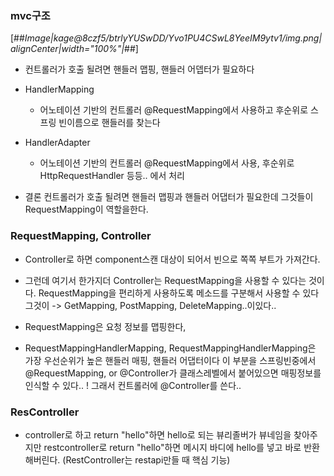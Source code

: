 ### mvc구조 
[##_Image|kage@8czf5/btrlyYUSwDD/Yvo1PU4CSwL8YeeIM9ytv1/img.png|alignCenter|width="100%"|_##]

- 컨트롤러가 호출 될려면 핸들러  맵핑, 핸들러 어뎁터가 필요하다 

- HandlerMapping
	- 어노테이션 기반의 컨트롤러 @RequestMapping에서 사용하고 후순위로 스프링 빈이름으로 핸들러를 찾는다
    
- HandlerAdapter
	- 어노테이션 기반의 컨트롤러 @RequestMapping에서 사용,  후순위로 HttpRequestHandler 등등.. 에서 처리 
    
- 결론 컨트롤러가 호출 될려면 핸들러 맵핑과 핸들러 어댑터가 필요한데 그것들이 RequestMapping이 역할을한다.

### RequestMapping, Controller

- Controller로 하면 component스캔 대상이 되어서 빈으로 쪽쪽 부트가 가져간다.

- 그런데 여기서 한가지더 Controller는 RequestMapping을 사용할 수 있다는 것이다. RequestMapping을 편리하게 사용하도록 메소드를 구분해서 사용할 수 있다 그것이 -> GetMapping, PostMapping, DeleteMapping..이있다..


- RequestMapping은 요청 정보를 맵핑한다,


- RequestMappingHandlerMapping, RequestMappingHandlerMapping은 가장 우선순위가 높은 핸들러 매핑, 핸들러 어댑터이다 이 부분을 스프링빈중에서 @RequestMapping, or @Controller가 클래스레벨에서 붙어있으면 매핑정보를 인식할 수 있다.. ! 그래서 컨트롤러에 @Controller를 쓴다.. 



### ResController

- controller로 하고 return "hello"하면 hello로 되는 뷰리졸버가 뷰네임을 찾아주지만 restcontroller로 return "hello"하면 메시지 바디에 hello를 넣고 바로 반환해버린다. (RestController는 restapi만들 때 핵심 기능)
